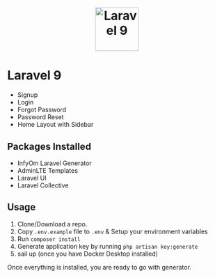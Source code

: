 <h1 align="center">
<img src="https://laravel.com/img/logomark.min.svg" alt="Laravel 9" height="100">
</h1>

# Laravel 9

- Signup
- Login
- Forgot Password
- Password Reset
- Home Layout with Sidebar

## Packages Installed

- InfyOm Laravel Generator
- AdminLTE Templates
- Laravel UI
- Laravel Collective

## Usage

1. Clone/Download a repo.
2. Copy `.env.example` file to `.env` & Setup your environment variables
3. Run `composer install`
4. Generate application key by running `php artisan key:generate`
5. sail up (once you have Docker Desktop installed)

Once everything is installed, you are ready to go with generator.
